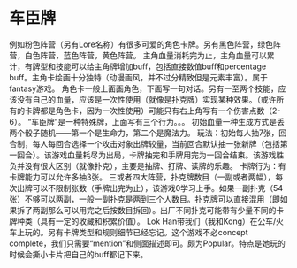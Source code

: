 # 车臣牌

例如粉色阵营（另有Lore名称）有很多可爱的角色卡牌。另有黑色阵营，绿色阵营，白色阵营，蓝色阵营，黄色阵营。
主角血量消耗完为止，主角血量可以累计，有牌型和技能可以给主角牌增加buff，包括直接数值buff和percentage buff。主角卡绘画十分独特（动漫画风，并不过分精致但是元素丰富）。属于fantasy游戏。
角色卡一般上面画角色，下面写一句对话。另有一至两个技能，应该没有自己的血量，应该是一次性使用（就像是扑克牌）实现某种效果。（或许所有的卡牌都是角色卡，因为一次性使用）可能只有右上角写有一个伤害点数（2-6）。
“车臣牌”是一种特殊牌，上面写有三个行为。。。
初始血量一种生成方式是丢两个骰子随机——第一个是生命力，第二个是魔法力。
玩法：初始每人抽7张，回合制，每人每回合选择一个攻击对象出牌较量，当前回合默认抽一张新牌（包括第一回合）。该游戏血量耗尽为出局，卡牌抽完和手牌用完为一回合结束。该游戏胜负并没有很大区别（就像扑克），主要是抽牌、打牌、读牌的乐趣。
卡牌行为：有卡牌能力可以允许多抽3张。
三或者四大阵营，扑克牌数目（一副或者两幅），每次出牌可以不限制张数（手牌出完为止），该游戏0学习上手。如果一副扑克（54张）不够可以两副，一般一副扑克是两到三个人数目。扑克牌可以直接混用（即如果拆了两副那么可以用完之后按数目拆回）。出厂不同扑克可能带有少量不同的卡牌种类（具有一定的收藏和积累价值）。
Lok Han带我们（我和Kong）在公车/火车上玩的。另有卡牌类型和规则细节已经忘记。这个游戏不必concept complete，我们只需要“mention”和侧面描述即可。颇为Popular。特点是她玩的时候会撕小卡片把自己的buff都记下来。